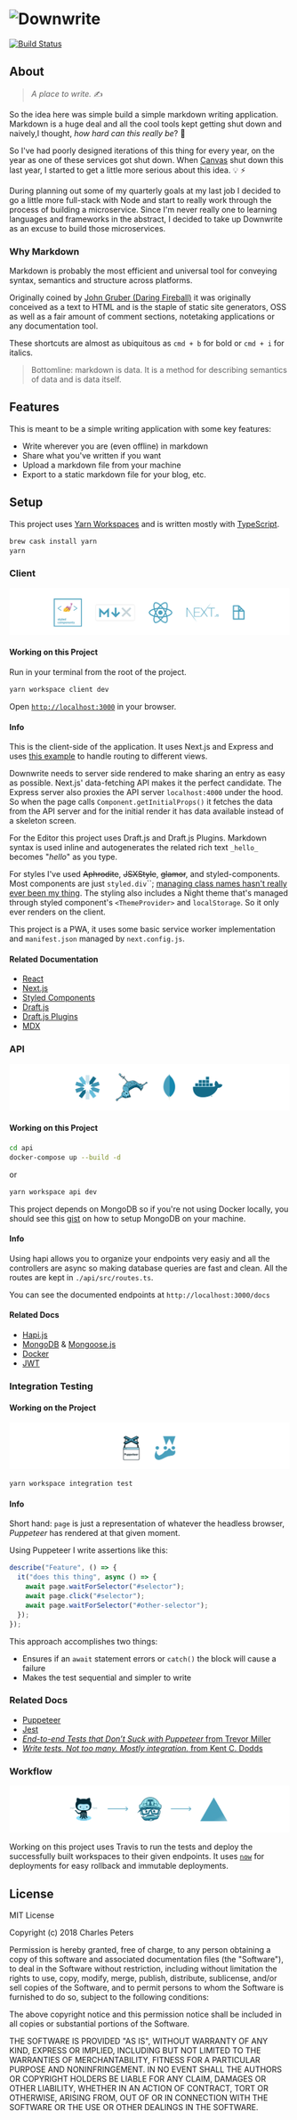 # ![Downwrite](.github/header.png)

[![Build Status](https://travis-ci.org/charliewilco/downwrite.svg?branch=master)](https://travis-ci.org/charliewilco/downwrite)

## About

> _A place to write._ ✍️

So the idea here was simple build a simple markdown writing application. Markdown is a huge deal and all the cool tools kept getting shut down and naively,I thought, _how hard can this really be_? 🤔

So I've had poorly designed iterations of this thing for every year, on the year as one of these services got shut down. When [Canvas](https://blog.usecanvas.com/) shut down this last year, I started to get a little more serious about this idea. 💡 ⚡

During planning out some of my quarterly goals at my last job I decided to go a little more full-stack with Node and start to really work through the process of building a microservice. Since I'm never really one to learning languages and frameworks in the abstract, I decided to take up Downwrite as an excuse to build those microservices.

### Why Markdown

Markdown is probably the most efficient and universal tool for conveying syntax, semantics and structure across platforms.

Originally coined by [John Gruber (Daring Fireball)](https://daringfireball.net/projects/markdown/) it was originally conceived as a text to HTML and is the staple of static site generators, OSS as well as a fair amount of comment sections, notetaking applications
or any documentation tool.

These shortcuts are almost as ubiquitous as `cmd + b` for bold or `cmd + i` for italics.

> Bottomline: markdown is data. It is a method for describing semantics of data and is data itself.

## Features

This is meant to be a simple writing application with some key features:

- Write wherever you are (even offline) in markdown
- Share what you've written if you want
- Upload a markdown file from your machine
- Export to a static markdown file for your blog, etc.

## Setup

This project uses [Yarn Workspaces](https://yarnpkg.com/blog/2017/08/02/introducing-workspaces/) and is written mostly with [TypeScript](https://www.typescriptlang.org/).

```bash
brew cask install yarn
yarn
```

### Client

![Logos for Related Projects](.github/Client.png)

#### Working on this Project

Run in your terminal from the root of the project.

```bash
yarn workspace client dev
```

Open [`http://localhost:3000`](http://localhost:3000) in your browser.

#### Info

This is the client-side of the application. It uses Next.js and Express and uses [this example](https://github.com/zeit/next.js/tree/canary/examples/custom-server-express) to handle routing to different views.

Downwrite needs to server side rendered to make sharing an entry as easy as possible. Next.js' data-fetching API makes it the perfect candidate. The Express server also proxies the API server `localhost:4000` under the hood. So when the page calls `Component.getInitialProps()` it fetches the data from the API server and for the initial render it has data available instead of a skeleton screen.

For the Editor this project uses Draft.js and Draft.js Plugins. Markdown syntax is used inline and autogenerates the related rich text `_hello_` becomes "_hello_" as you type.

For styles I've used ~~Aphrodite~~, ~~JSXStyle~~, ~~glamor~~, and styled-components. Most components are just `styled.div`\`\`; [managing class names hasn't really ever been my thing](https://charlespeters.net/writing/i-just-cant-with-css/). The styling also includes a Night theme that's managed through styled component's `<ThemeProvider>` and `localStorage`. So it only ever renders on the client.

This project is a PWA, it uses some basic service worker implementation and `manifest.json` managed by `next.config.js`.

#### Related Documentation

- [React](https://reactjs.org/)
- [Next.js](https://nextjs.org/)
- [Styled Components](https://www.styled-components.com/)
- [Draft.js](https://draftjs.org/)
- [Draft.js Plugins](https://www.draft-js-plugins.com/)
- [MDX](https://mdxjs.com/)

### API

![Logos for Related Projects](.github/API.png)

#### Working on this Project

```bash
cd api
docker-compose up --build -d
```

or

```bash
yarn workspace api dev
```

This project depends on MongoDB so if you're not using Docker locally, you should see this [gist](https://gist.github.com/nrollr/9f523ae17ecdbb50311980503409aeb3) on how to setup MongoDB on your machine.

#### Info

Using hapi allows you to organize your endpoints very easiy and all the controllers are async so making database queries are fast and clean. All the routes are kept in `./api/src/routes.ts`.

You can see the documented endpoints at `http://localhost:3000/docs`

#### Related Docs

- [Hapi.js](https://hapijs.com/)
- [MongoDB](https://docs.mongodb.com/manual/support/) & [Mongoose.js](http://mongoosejs.com)
- [Docker](https://docs.docker.com/)
- [JWT](https://auth0.com/blog/hapijs-authentication-secure-your-api-with-json-web-tokens/)

### Integration Testing

#### Working on the Project

![Logos for Related Projects](.github/Integration.png)

```bash
yarn workspace integration test
```

#### Info

Short hand: `page` is just a representation of whatever the headless browser, _Puppeteer_ has rendered at that given moment.

Using Puppeteer I write assertions like this:

```js
describe("Feature", () => {
  it("does this thing", async () => {
    await page.waitForSelector("#selector");
    await page.click("#selector");
    await page.waitForSelector("#other-selector");
  });
});
```

This approach accomplishes two things:

- Ensures if an `await` statement errors or `catch()` the block will cause a failure
- Makes the test sequential and simpler to write

### Related Docs

- [Puppeteer](https://github.com/GoogleChrome/puppeteer/blob/master/docs/api.md)
- [Jest](https://jestjs.io/)
- [_End-to-end Tests that Don’t Suck with Puppeteer_ from Trevor Miller](https://ropig.com/blog/end-end-tests-dont-suck-puppeteer/)
- [_Write tests. Not too many. Mostly integration._ from Kent C. Dodds](https://blog.kentcdodds.com/write-tests-not-too-many-mostly-integration-5e8c7fff591c)

### Workflow

![Logos for Related Projects](.github/Workflow.png)

Working on this project uses Travis to run the tests and deploy the successfully built workspaces to their given endpoints. It uses [`now`](https://zeit.co/now) for deployments for easy rollback and immutable deployments.

## License

MIT License

Copyright (c) 2018 Charles Peters

Permission is hereby granted, free of charge, to any person obtaining a copy
of this software and associated documentation files (the "Software"), to deal
in the Software without restriction, including without limitation the rights
to use, copy, modify, merge, publish, distribute, sublicense, and/or sell
copies of the Software, and to permit persons to whom the Software is
furnished to do so, subject to the following conditions:

The above copyright notice and this permission notice shall be included in all
copies or substantial portions of the Software.

THE SOFTWARE IS PROVIDED "AS IS", WITHOUT WARRANTY OF ANY KIND, EXPRESS OR
IMPLIED, INCLUDING BUT NOT LIMITED TO THE WARRANTIES OF MERCHANTABILITY,
FITNESS FOR A PARTICULAR PURPOSE AND NONINFRINGEMENT. IN NO EVENT SHALL THE
AUTHORS OR COPYRIGHT HOLDERS BE LIABLE FOR ANY CLAIM, DAMAGES OR OTHER
LIABILITY, WHETHER IN AN ACTION OF CONTRACT, TORT OR OTHERWISE, ARISING FROM,
OUT OF OR IN CONNECTION WITH THE SOFTWARE OR THE USE OR OTHER DEALINGS IN THE
SOFTWARE.
